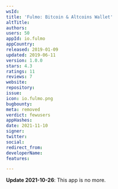 ```yaml
---
wsId: 
title: 'Fulmo: Bitcoin & Altcoins Wallet'
altTitle: 
authors: 
users: 50
appId: io.fulmo
appCountry: 
released: 2019-01-09
updated: 2019-06-11
version: 1.0.0
stars: 4.3
ratings: 11
reviews: 7
website: 
repository: 
issue: 
icon: io.fulmo.png
bugbounty: 
meta: removed
verdict: fewusers
appHashes: 
date: 2021-11-10
signer: 
twitter: 
social: 
redirect_from: 
developerName: 
features: 

---
```


**Update 2021-10-26**: This app is no more.

